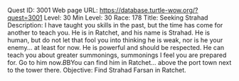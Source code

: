 Quest ID: 3001
Web page URL: https://database.turtle-wow.org/?quest=3001
Level: 30
Min Level: 30
Race: 178
Title: Seeking Strahad
Description: I have taught you skills in the past, but the time has come for another to teach you. He is in Ratchet, and his name is Strahad. He is human, but do not let that fool you into thinking he is weak, nor is he your enemy... at least for now. He is powerful and should be respected. He can teach you about greater summonings, summonings I feel you are prepared for. Go to him now.$B$BYou can find him in Ratchet... above the port town next to the tower there.
Objective: Find Strahad Farsan in Ratchet.
